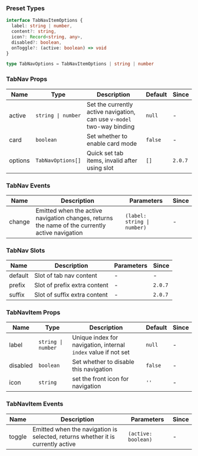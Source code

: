 ### Preset Types

```ts
interface TabNavItemOptions {
  label: string | number,
  content?: string,
  icon?: Record<string, any>,
  disabled?: boolean,
  onToggle?: (active: boolean) => void
}

type TabNavOptions = TabNavItemOptions | string | number
```

### TabNav Props

| Name    | Type               | Description                                                            | Default | Since   |
| ------- | ------------------ | ---------------------------------------------------------------------- | ------- | ------- |
| active  | `string \| number` | Set the currently active navigation, can use `v-model` two-way binding | `null`  | -       |
| card    | `boolean`          | Set whether to enable card mode                                        | `false` | -       |
| options | `TabNavOptions[]`  | Quick set tab items, invalid after using slot                          | `[]`    | `2.0.7` |

### TabNav Events

| Name   | Description                                                                                     | Parameters                  | Since |
| ------ | ----------------------------------------------------------------------------------------------- | --------------------------- | ----- |
| change | Emitted when the active navigation changes, returns the name of the currently active navigation | `(label: string \| number)` | -     |

### TabNav Slots

| Name    | Description                  | Parameters | Since   |
| ------- | ---------------------------- | ---------- | ------- |
| default | Slot of tab nav content      | -          | -       |
| prefix  | Slot of prefix extra content | -          | `2.0.7` |
| suffix  | Slot of suffix extra content | -          | `2.0.7` |

### TabNavItem Props

| Name     | Type               | Description                                                    | Default | Since |
| -------- | ------------------ | -------------------------------------------------------------- | ------- | ----- |
| label    | `string \| number` | Unique index for navigation, internal `index` value if not set | `null`  | -     |
| disabled | `boolean`          | Set whether to disable this navigation                         | `false` | -     |
| icon     | `string`           | set the front icon for navigation                              | `''`    | -     |

### TabNavItem Events

| Name   | Description                                                                     | Parameters          | Since |
| ------ | ------------------------------------------------------------------------------- | ------------------- | ----- |
| toggle | Emitted when the navigation is selected, returns whether it is currently active | `(active: boolean)` | -     |
